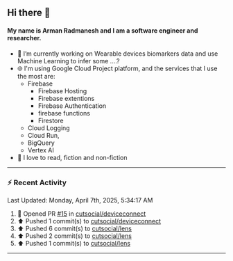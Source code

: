 ## Hi there 👋

#### My name is Arman Radmanesh and I am a software engineer and researcher.

- 🔭 I’m currently working on Wearable devices biomarkers data and use Machine Learning to infer some ....?
- 🌐 I'm using Google Cloud Project platform, and the services that I use the most are:
  - Firebase
     - Firebase Hosting
     - Firebase extentions 
     - Firebase Authentication
     - firebase functions
     - Firestore
  - Cloud Logging
  - Cloud Run,
  - BigQuery
  - Vertex AI
- 📖 I love to read, fiction and non-fiction

---

### :zap: Recent Activity

<!--START_SECTION:activity-->
<!--END_SECTION:activity-->

<!--RECENT_ACTIVITY:last_update-->
Last Updated: Monday, April 7th, 2025, 5:34:17 AM
<!--RECENT_ACTIVITY:last_update_end-->

<!--RECENT_ACTIVITY:start-->
1. 💪 Opened PR [#15](https://github.com/cutsocial/deviceconnect/pull/15) in [cutsocial/deviceconnect](https://github.com/cutsocial/deviceconnect)
2. ⬆️ Pushed 1 commit(s) to [cutsocial/deviceconnect](https://github.com/cutsocial/deviceconnect)
3. ⬆️ Pushed 6 commit(s) to [cutsocial/lens](https://github.com/cutsocial/lens)
4. ⬆️ Pushed 2 commit(s) to [cutsocial/lens](https://github.com/cutsocial/lens)
5. ⬆️ Pushed 1 commit(s) to [cutsocial/lens](https://github.com/cutsocial/lens)
<!--RECENT_ACTIVITY:end-->

---

<!--
**radmanesh/radmanesh** is a ✨ _special_ ✨ repository because its `README.md` (this file) appears on your GitHub profile.

Here are some ideas to get you started:

- 🔭 I’m currently working on ...
- 🌱 I’m currently learning ...
- 👯 I’m looking to collaborate on ...
- 🤔 I’m looking for help with ...
- 💬 Ask me about ...
- 📫 How to reach me: ...
- 😄 Pronouns: ...
- ⚡ Fun fact: ...
-->
